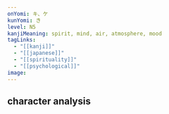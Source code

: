 ```yaml
---
onYomi: キ、ケ
kunYomi: き
level: N5
kanjiMeaning: spirit, mind, air, atmosphere, mood
tagLinks:
  - "[[kanji]]"
  - "[[japanese]]"
  - "[[spirituality]]"
  - "[[psychological]]"
image:
---
```

## character analysis